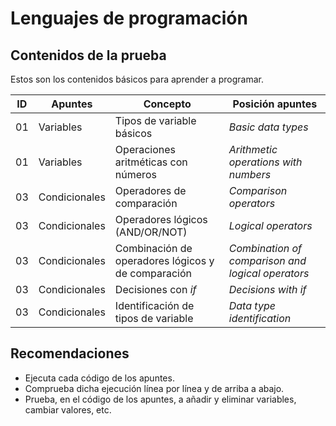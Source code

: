 # Lenguajes de programación

## Contenidos de la prueba

Estos son los contenidos básicos para aprender a programar.

| ID | Apuntes       | Concepto                                           | Posición apuntes                                  |
|----|---------------|----------------------------------------------------|---------------------------------------------------|
| 01 | Variables     | Tipos de variable básicos                          | *Basic data types*                                |
| 01 | Variables     | Operaciones aritméticas con números                | *Arithmetic operations with numbers*              |
| 03 | Condicionales | Operadores de comparación                          | *Comparison operators*                            |
| 03 | Condicionales | Operadores lógicos (AND/OR/NOT)                    | *Logical operators*                               |
| 03 | Condicionales | Combinación de operadores lógicos y de comparación | *Combination of comparison and logical operators* |
| 03 | Condicionales | Decisiones con *if*                                | *Decisions with if*                               |
| 03 | Condicionales | Identificación de tipos de variable                | *Data type identification*                        |

## Recomendaciones

* Ejecuta cada código de los apuntes.
* Comprueba dicha ejecución línea por línea y de arriba a abajo.
* Prueba, en el código de los apuntes, a añadir y eliminar variables, cambiar valores, etc.

<!--
ID,Apuntes,Concepto,Posición apuntes
01,Variables,Tipos de variable básicos,*Basic data types* 
01,Variables,Operaciones aritméticas con números,*Arithmetic operations with numbers* 
03,Condicionales,Operadores de comparación,*Comparison operators*
03,Condicionales,Operadores lógicos (AND/OR/NOT),*Logical operators*
03,Condicionales,Combinación de operadores lógicos y de comparación,*Combination of comparison and logical operators*
03,Condicionales,Decisiones con *if*,*Decisions with if*
03,Condicionales,Identificación de tipos de variable,*Data type identification*
-->

